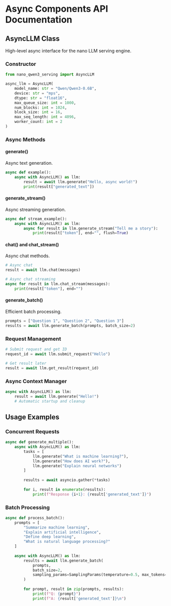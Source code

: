 # Async Components API Documentation

## AsyncLLM Class

High-level async interface for the nano LLM serving engine.

### Constructor

```python
from nano_qwen3_serving import AsyncLLM

async_llm = AsyncLLM(
    model_name: str = "Qwen/Qwen3-0.6B",
    device: str = "mps",
    dtype: str = "float16",
    max_queue_size: int = 1000,
    num_blocks: int = 1024,
    block_size: int = 16,
    max_seq_length: int = 4096,
    worker_count: int = 2
)
```

### Async Methods

#### generate()
Async text generation.

```python
async def example():
    async with AsyncLLM() as llm:
        result = await llm.generate("Hello, async world!")
        print(result["generated_text"])
```

#### generate_stream()
Async streaming generation.

```python
async def stream_example():
    async with AsyncLLM() as llm:
        async for result in llm.generate_stream("Tell me a story"):
            print(result["token"], end="", flush=True)
```

#### chat() and chat_stream()
Async chat methods.

```python
# Async chat
result = await llm.chat(messages)

# Async chat streaming
async for result in llm.chat_stream(messages):
    print(result["token"], end="")
```

#### generate_batch()
Efficient batch processing.

```python
prompts = ["Question 1", "Question 2", "Question 3"]
results = await llm.generate_batch(prompts, batch_size=2)
```

### Request Management

```python
# Submit request and get ID
request_id = await llm.submit_request("Hello")

# Get result later
result = await llm.get_result(request_id)
```

### Async Context Manager

```python
async with AsyncLLM() as llm:
    result = await llm.generate("Hello!")
    # Automatic startup and cleanup
```

## Usage Examples

### Concurrent Requests

```python
async def generate_multiple():
    async with AsyncLLM() as llm:
        tasks = [
            llm.generate("What is machine learning?"),
            llm.generate("How does AI work?"),
            llm.generate("Explain neural networks")
        ]
        
        results = await asyncio.gather(*tasks)
        
        for i, result in enumerate(results):
            print(f"Response {i+1}: {result['generated_text']}")
```

### Batch Processing

```python
async def process_batch():
    prompts = [
        "Summarize machine learning",
        "Explain artificial intelligence", 
        "Define deep learning",
        "What is natural language processing?"
    ]
    
    async with AsyncLLM() as llm:
        results = await llm.generate_batch(
            prompts, 
            batch_size=2,
            sampling_params=SamplingParams(temperature=0.5, max_tokens=100)
        )
        
        for prompt, result in zip(prompts, results):
            print(f"Q: {prompt}")
            print(f"A: {result['generated_text']}\n")
```
